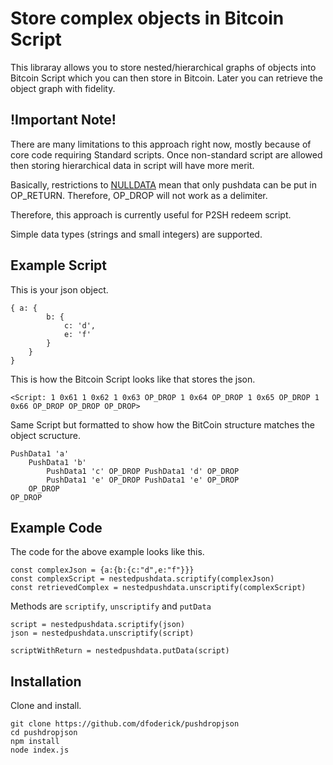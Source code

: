 # Store complex objects in Bitcoin Script
This libraray allows you to store nested/hierarchical graphs of objects into Bitcoin Script which you can then store in Bitcoin. Later you can retrieve the object graph with fidelity.

## !Important Note!
There are many limitations to this approach right now, mostly because of core code requiring Standard scripts. Once non-standard script are allowed then storing hierarchical data in script will have more merit.

Basically, restrictions to [NULLDATA](https://bitcoin.org/en/glossary/null-data-transaction) mean that only pushdata can be put in OP_RETURN. Therefore, OP_DROP will not work as a delimiter.

Therefore, this approach is currently useful for P2SH redeem script.

Simple data types (strings and small integers) are supported.

## Example Script
This is your json object.
```
{ a: { 
        b: { 
            c: 'd', 
            e: 'f' 
        } 
    } 
}
```
This is how the Bitcoin Script looks like that stores the json.
```
<Script: 1 0x61 1 0x62 1 0x63 OP_DROP 1 0x64 OP_DROP 1 0x65 OP_DROP 1 0x66 OP_DROP OP_DROP OP_DROP>
```
Same Script but formatted to show how the BitCoin structure matches the object scructure.
```
PushData1 'a'
    PushData1 'b' 
        PushData1 'c' OP_DROP PushData1 'd' OP_DROP 
        PushData1 'e' OP_DROP PushData1 'e' OP_DROP 
    OP_DROP 
OP_DROP
```
## Example Code
The code for the above example looks like this.
```
const complexJson = {a:{b:{c:"d",e:"f"}}}
const complexScript = nestedpushdata.scriptify(complexJson)
const retrievedComplex = nestedpushdata.unscriptify(complexScript)
```

Methods are `scriptify`, `unscriptify` and `putData` 
```
script = nestedpushdata.scriptify(json)
json = nestedpushdata.unscriptify(script)

scriptWithReturn = nestedpushdata.putData(script)
```
## Installation
Clone and install.
```
git clone https://github.com/dfoderick/pushdropjson
cd pushdropjson
npm install
node index.js
```